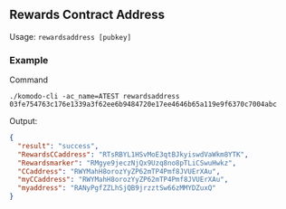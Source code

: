 ## Rewards Contract Address
Usage: `rewardsaddress [pubkey]`

### Example
Command
```shell
./komodo-cli -ac_name=ATEST rewardsaddress 03fe754763c176e1339a3f62ee6b9484720e17ee4646b65a119e9f6370c7004abc
```
Output:
```JSON
{
  "result": "success",
  "RewardsCCaddress": "RTsRBYL1HSvMoE3qtBJkyiswdVaWkm8YTK",
  "Rewardsmarker": "RMgye9jeczNjQx9Uzq8no8pTLiCSwuHwkz",
  "CCaddress": "RWYMahH8orozYyZP62mTP4Pmf8JVUErXAu",
  "myCCaddress": "RWYMahH8orozYyZP62mTP4Pmf8JVUErXAu",
  "myaddress": "RANyPgfZZLhSjQB9jrzztSw66zMMYDZuxQ"
}
```
